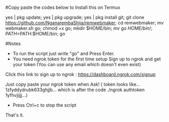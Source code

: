 #Copy paste the codes below to Install this on Termux

yes | pkg update;
yes | pkg upgrade;
yes | pkg install git;
git clone https://github.com/NganarembaShija/remwebmaker;
cd remwebmaker;
mv webmaker.sh go;
chmod +x go;
mkdir $HOME/bin;
mv go $HOME/bin/;
PATH=$PATH:$HOME/bin;
go

#Notes
* To run the script just write "go" and Press Enter.
* You need ngrok token for the first time setup
  Sign up to ngrok and get your token (You can use any email which doesn't even exist)

Click this link to sign up to ngrok : https://dashboard.ngrok.com/signup

Just copy paste your ngrok token when Ask!
( token looks like... 1zfyddydrubk633ghjjb... which is after the code ./ngrok authtoken 1yfhvjijjj...)

* Press Ctrl+c to stop the script

That's it. 

